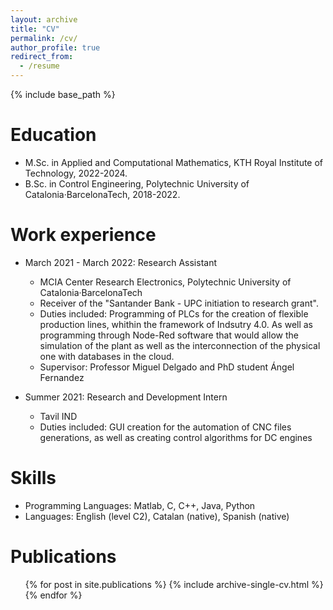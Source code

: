 ```yaml
---
layout: archive
title: "CV"
permalink: /cv/
author_profile: true
redirect_from:
  - /resume
---
```


{% include base_path %}
<object data="richardcolljosifov.github.io/CV_English.pdf" width="1000" height="1000" type='application/pdf'></object>
<a href="CV_English.pdf" class="image fit"><img src="" alt=""></a>

Education
======
* M.Sc. in Applied and Computational Mathematics, KTH Royal Institute of Technology, 2022-2024.
* B.Sc. in Control Engineering, Polytechnic University of Catalonia·BarcelonaTech, 2018-2022.

Work experience
======
* March 2021 - March 2022: Research Assistant
  * MCIA Center Research Electronics, Polytechnic University of Catalonia·BarcelonaTech
  * Receiver of the "Santander Bank - UPC initiation to research grant". 
  * Duties included: Programming of PLCs for the creation of flexible production lines, whithin the framework of Indsutry 4.0. As well as programming through Node-Red software that would allow the simulation of the plant as well as the interconnection of the physical one with databases in the cloud. 
  * Supervisor: Professor Miguel Delgado and PhD student Ángel Fernandez

* Summer 2021: Research and Development Intern
  * Tavil IND
  * Duties included: GUI creation for the automation of CNC files generations, as well as creating control algorithms for DC engines
  
Skills
======
* Programming Languages: Matlab, C, C++, Java, Python
* Languages: English (level C2), Catalan (native), Spanish (native)


Publications
======
  <ul>{% for post in site.publications %}
    {% include archive-single-cv.html %}
  {% endfor %}</ul>
